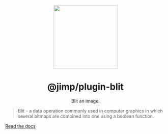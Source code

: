 <div align="center">
  <img width="200" height="200"
    src="https://s3.amazonaws.com/pix.iemoji.com/images/emoji/apple/ios-11/256/crayon.png">
  <h1>@jimp/plugin-blit</h1>
  <p>Blit an image.</p>
</div>

> Blit - a data operation commonly used in computer graphics in which several bitmaps are combined into one using a boolean function.

[Read the docs](http://jimp-dev.github.io/jimp/api/jimp/classes/jimp#blit)
